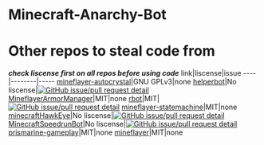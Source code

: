 # Minecraft-Anarchy-Bot

# Other repos to steal code from
***check liscense first on all repos before using code***
link|liscense|issue
----|--------|-----
[mineflayer-autocrystal](https://github.com/link-discord/mineflayer-autocrystal)|GNU GPLv3|none
[helperbot](https://github.com/Darthfett/helperbot)|No liscense|[![GitHub issue/pull request detail](https://img.shields.io/github/issues/detail/state/Darthfett/helperbot/48?label=Add%20a%20liscense%3F&style=for-the-badge)](https://github.com/Darthfett/helperbot/issues/48)
[MineflayerArmorManager](https://github.com/PrismarineJS/MineflayerArmorManager)|MIT|none
[rbot](https://github.com/rom1504/rbot)|MIT|[![GitHub issue/pull request detail](https://img.shields.io/github/issues/detail/state/rom1504/rbot/69?label=Add%20a%20liscense%3F&style=for-the-badge)](https://github.com/rom1504/rbot/issues/69)
[mineflayer-statemachine](https://github.com/PrismarineJS/mineflayer-statemachine)|MIT|none
[minecraftHawkEye](https://github.com/sefirosweb/minecraftHawkEye)|No liscense|[![GitHub issue/pull request detail](https://img.shields.io/github/issues/detail/state/sefirosweb/minecraftHawkEye/15?label=Add%20a%20liscense%3F&style=for-the-badge)](https://github.com/sefirosweb/minecraftHawkEye/issues/15)
[MinecraftSpeedrunBot](https://github.com/dodossssssssss/MinecraftSpeedrunBot)|No liscense|[![GitHub issue/pull request detail](https://img.shields.io/github/issues/detail/state/dodossssssssss/MinecraftSpeedrunBot/6?label=Add%20a%20liscense%3F&style=for-the-badge)](https://github.com/dodossssssssss/MinecraftSpeedrunBot/issues/6)
[prismarine-gameplay](https://github.com/PrismarineJS/prismarine-gameplay)|MIT|none
[mineflayer](https://github.com/PrismarineJS/mineflayer)|MIT|none
